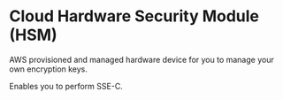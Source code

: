 # Cloud Hardware Security Module (HSM)

AWS provisioned and managed hardware device for you to manage your own encryption keys.

Enables you to perform SSE-C.